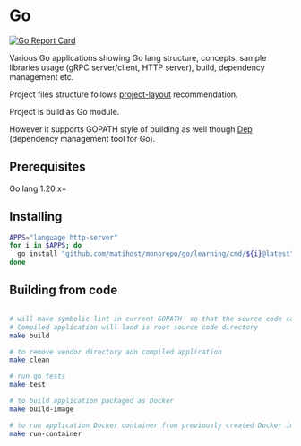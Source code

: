 # Go

[![Go Report Card](https://goreportcard.com/badge/github.com/matihost/monorepo/go/learning)](https://goreportcard.com/report/github.com/matihost/monorepo/go/learning)

Various Go applications showing Go lang structure, concepts, sample libraries usage (gRPC server/client, HTTP server), build, dependency management etc.

Project files structure follows [project-layout](https://github.com/golang-standards/project-layout) recommendation.

Project is build as Go module.

However it supports GOPATH style of building as well though [Dep](https://golang.github.io/dep/) (dependency management tool for Go).

## Prerequisites

Go lang 1.20.x+

## Installing

```bash
APPS="language http-server"
for i in $APPS; do
  go install "github.com/matihost/monorepo/go/learning/cmd/${i}@latest"
done
```

## Building from code

```bash

# will make symbolic lint in current GOPATH  so that the source code can be cloned into whatever localization on disk
# Compiled application will land is root source code directory
make build

# to remove vendor directory adn compiled application
make clean

# run go tests
make test

# to build application packaged as Docker
make build-image

# to run application Docker container from previously created Docker image
make run-container
```
